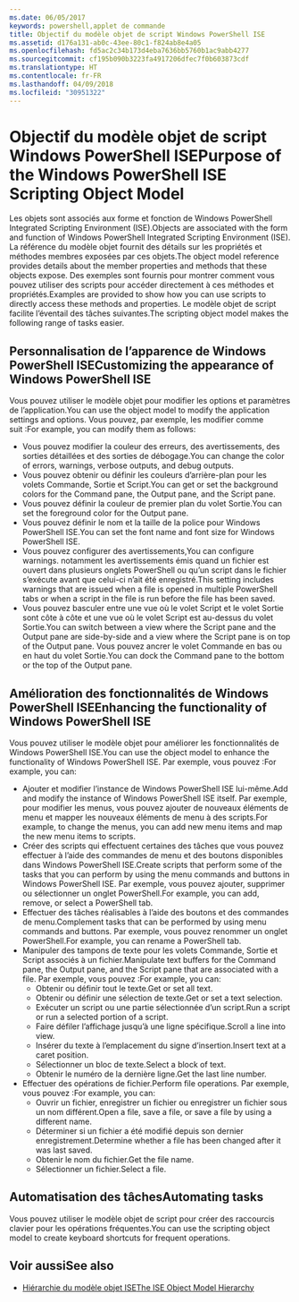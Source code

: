 ```yaml
---
ms.date: 06/05/2017
keywords: powershell,applet de commande
title: Objectif du modèle objet de script Windows PowerShell ISE
ms.assetid: d176a131-ab0c-43ee-80c1-f824ab8e4a05
ms.openlocfilehash: fd5ac2c34b173d4eba7636bb5760b1ac9abb4277
ms.sourcegitcommit: cf195b090b3223fa4917206dfec7f0b603873cdf
ms.translationtype: HT
ms.contentlocale: fr-FR
ms.lasthandoff: 04/09/2018
ms.locfileid: "30951322"
---
```

# <a name="purpose-of-the-windows-powershell-ise-scripting-object-model"></a><span data-ttu-id="4f236-103">Objectif du modèle objet de script Windows PowerShell ISE</span><span class="sxs-lookup"><span data-stu-id="4f236-103">Purpose of the Windows PowerShell ISE Scripting Object Model</span></span>

<span data-ttu-id="4f236-104">Les objets sont associés aux forme et fonction de Windows PowerShell Integrated Scripting Environment (ISE).</span><span class="sxs-lookup"><span data-stu-id="4f236-104">Objects are associated with the form and function of Windows PowerShell Integrated Scripting Environment (ISE).</span></span> <span data-ttu-id="4f236-105">La référence du modèle objet fournit des détails sur les propriétés et méthodes membres exposées par ces objets.</span><span class="sxs-lookup"><span data-stu-id="4f236-105">The object model reference provides details about the member properties and methods that these objects expose.</span></span> <span data-ttu-id="4f236-106">Des exemples sont fournis pour montrer comment vous pouvez utiliser des scripts pour accéder directement à ces méthodes et propriétés.</span><span class="sxs-lookup"><span data-stu-id="4f236-106">Examples are provided to show how you can use scripts to directly access these methods and properties.</span></span> <span data-ttu-id="4f236-107">Le modèle objet de script facilite l’éventail des tâches suivantes.</span><span class="sxs-lookup"><span data-stu-id="4f236-107">The scripting object model makes the following range of tasks easier.</span></span>

## <a name="customizing-the-appearance-of-windows-powershell-ise"></a><span data-ttu-id="4f236-108">Personnalisation de l’apparence de Windows PowerShell ISE</span><span class="sxs-lookup"><span data-stu-id="4f236-108">Customizing the appearance of Windows PowerShell ISE</span></span>

<span data-ttu-id="4f236-109">Vous pouvez utiliser le modèle objet pour modifier les options et paramètres de l’application.</span><span class="sxs-lookup"><span data-stu-id="4f236-109">You can use the object model to modify the application settings and options.</span></span> <span data-ttu-id="4f236-110">Vous pouvez, par exemple, les modifier comme suit :</span><span class="sxs-lookup"><span data-stu-id="4f236-110">For example, you can modify them as follows:</span></span>

- <span data-ttu-id="4f236-111">Vous pouvez modifier la couleur des erreurs, des avertissements, des sorties détaillées et des sorties de débogage.</span><span class="sxs-lookup"><span data-stu-id="4f236-111">You can change the color of errors, warnings, verbose outputs, and debug outputs.</span></span>
- <span data-ttu-id="4f236-112">Vous pouvez obtenir ou définir les couleurs d’arrière-plan pour les volets Commande, Sortie et Script.</span><span class="sxs-lookup"><span data-stu-id="4f236-112">You can get or set the background colors for the Command pane, the Output pane, and the Script pane.</span></span>
- <span data-ttu-id="4f236-113">Vous pouvez définir la couleur de premier plan du volet Sortie.</span><span class="sxs-lookup"><span data-stu-id="4f236-113">You can set the foreground color for the Output pane.</span></span>
- <span data-ttu-id="4f236-114">Vous pouvez définir le nom et la taille de la police pour Windows PowerShell ISE.</span><span class="sxs-lookup"><span data-stu-id="4f236-114">You can set the font name and font size for Windows PowerShell ISE.</span></span>
- <span data-ttu-id="4f236-115">Vous pouvez configurer des avertissements,</span><span class="sxs-lookup"><span data-stu-id="4f236-115">You can configure warnings.</span></span> <span data-ttu-id="4f236-116">notamment les avertissements émis quand un fichier est ouvert dans plusieurs onglets PowerShell ou qu’un script dans le fichier s’exécute avant que celui-ci n’ait été enregistré.</span><span class="sxs-lookup"><span data-stu-id="4f236-116">This setting includes warnings that are issued when a file is opened in multiple PowerShell tabs or when a script in the file is run before the file has been saved.</span></span>
- <span data-ttu-id="4f236-117">Vous pouvez basculer entre une vue où le volet Script et le volet Sortie sont côte à côte et une vue où le volet Script est au-dessus du volet Sortie.</span><span class="sxs-lookup"><span data-stu-id="4f236-117">You can switch between a view where the Script pane and the Output pane are side-by-side and a view where the Script pane is on top of the Output pane.</span></span> <span data-ttu-id="4f236-118">Vous pouvez ancrer le volet Commande en bas ou en haut du volet Sortie.</span><span class="sxs-lookup"><span data-stu-id="4f236-118">You can dock the Command pane to the bottom or the top of the Output pane.</span></span>

## <a name="enhancing-the-functionality-of-windows-powershell-ise"></a><span data-ttu-id="4f236-119">Amélioration des fonctionnalités de Windows PowerShell ISE</span><span class="sxs-lookup"><span data-stu-id="4f236-119">Enhancing the functionality of Windows PowerShell ISE</span></span>

<span data-ttu-id="4f236-120">Vous pouvez utiliser le modèle objet pour améliorer les fonctionnalités de Windows PowerShell ISE.</span><span class="sxs-lookup"><span data-stu-id="4f236-120">You can use the object model to enhance the functionality of Windows PowerShell ISE.</span></span> <span data-ttu-id="4f236-121">Par exemple, vous pouvez :</span><span class="sxs-lookup"><span data-stu-id="4f236-121">For example, you can:</span></span>

- <span data-ttu-id="4f236-122">Ajouter et modifier l’instance de Windows PowerShell ISE lui-même.</span><span class="sxs-lookup"><span data-stu-id="4f236-122">Add and modify the instance of Windows PowerShell ISE itself.</span></span> <span data-ttu-id="4f236-123">Par exemple, pour modifier les menus, vous pouvez ajouter de nouveaux éléments de menu et mapper les nouveaux éléments de menu à des scripts.</span><span class="sxs-lookup"><span data-stu-id="4f236-123">For example, to change the menus, you can add new menu items and map the new menu items to scripts.</span></span>
- <span data-ttu-id="4f236-124">Créer des scripts qui effectuent certaines des tâches que vous pouvez effectuer à l’aide des commandes de menu et des boutons disponibles dans Windows PowerShell ISE.</span><span class="sxs-lookup"><span data-stu-id="4f236-124">Create scripts that perform some of the tasks that you can perform by using the menu commands and buttons in Windows PowerShell ISE.</span></span> <span data-ttu-id="4f236-125">Par exemple, vous pouvez ajouter, supprimer ou sélectionner un onglet PowerShell.</span><span class="sxs-lookup"><span data-stu-id="4f236-125">For example, you can add, remove, or select a PowerShell tab.</span></span>
- <span data-ttu-id="4f236-126">Effectuer des tâches réalisables à l’aide des boutons et des commandes de menu.</span><span class="sxs-lookup"><span data-stu-id="4f236-126">Complement tasks that can be performed by using menu commands and buttons.</span></span> <span data-ttu-id="4f236-127">Par exemple, vous pouvez renommer un onglet PowerShell.</span><span class="sxs-lookup"><span data-stu-id="4f236-127">For example, you can rename a PowerShell tab.</span></span>
- <span data-ttu-id="4f236-128">Manipuler des tampons de texte pour les volets Commande, Sortie et Script associés à un fichier.</span><span class="sxs-lookup"><span data-stu-id="4f236-128">Manipulate text buffers for the Command pane, the Output pane, and the Script pane that are associated with a file.</span></span> <span data-ttu-id="4f236-129">Par exemple, vous pouvez :</span><span class="sxs-lookup"><span data-stu-id="4f236-129">For example, you can:</span></span>
  - <span data-ttu-id="4f236-130">Obtenir ou définir tout le texte.</span><span class="sxs-lookup"><span data-stu-id="4f236-130">Get or set all text.</span></span>
  - <span data-ttu-id="4f236-131">Obtenir ou définir une sélection de texte.</span><span class="sxs-lookup"><span data-stu-id="4f236-131">Get or set a text selection.</span></span>
  - <span data-ttu-id="4f236-132">Exécuter un script ou une partie sélectionnée d’un script.</span><span class="sxs-lookup"><span data-stu-id="4f236-132">Run a script or run a selected portion of a script.</span></span>
  - <span data-ttu-id="4f236-133">Faire défiler l’affichage jusqu’à une ligne spécifique.</span><span class="sxs-lookup"><span data-stu-id="4f236-133">Scroll a line into view.</span></span>
  - <span data-ttu-id="4f236-134">Insérer du texte à l’emplacement du signe d’insertion.</span><span class="sxs-lookup"><span data-stu-id="4f236-134">Insert text at a caret position.</span></span>
  - <span data-ttu-id="4f236-135">Sélectionner un bloc de texte.</span><span class="sxs-lookup"><span data-stu-id="4f236-135">Select a block of text.</span></span>
  - <span data-ttu-id="4f236-136">Obtenir le numéro de la dernière ligne.</span><span class="sxs-lookup"><span data-stu-id="4f236-136">Get the last line number.</span></span>
- <span data-ttu-id="4f236-137">Effectuer des opérations de fichier.</span><span class="sxs-lookup"><span data-stu-id="4f236-137">Perform file operations.</span></span> <span data-ttu-id="4f236-138">Par exemple, vous pouvez :</span><span class="sxs-lookup"><span data-stu-id="4f236-138">For example, you can:</span></span>
  - <span data-ttu-id="4f236-139">Ouvrir un fichier, enregistrer un fichier ou enregistrer un fichier sous un nom différent.</span><span class="sxs-lookup"><span data-stu-id="4f236-139">Open a file, save a file, or save a file by using a different name.</span></span>
  - <span data-ttu-id="4f236-140">Déterminer si un fichier a été modifié depuis son dernier enregistrement.</span><span class="sxs-lookup"><span data-stu-id="4f236-140">Determine whether a file has been changed after it was last saved.</span></span>
  - <span data-ttu-id="4f236-141">Obtenir le nom du fichier.</span><span class="sxs-lookup"><span data-stu-id="4f236-141">Get the file name.</span></span>
  - <span data-ttu-id="4f236-142">Sélectionner un fichier.</span><span class="sxs-lookup"><span data-stu-id="4f236-142">Select a file.</span></span>

## <a name="automating-tasks"></a><span data-ttu-id="4f236-143">Automatisation des tâches</span><span class="sxs-lookup"><span data-stu-id="4f236-143">Automating tasks</span></span>

<span data-ttu-id="4f236-144">Vous pouvez utiliser le modèle objet de script pour créer des raccourcis clavier pour les opérations fréquentes.</span><span class="sxs-lookup"><span data-stu-id="4f236-144">You can use the scripting object model to create keyboard shortcuts for frequent operations.</span></span>

## <a name="see-also"></a><span data-ttu-id="4f236-145">Voir aussi</span><span class="sxs-lookup"><span data-stu-id="4f236-145">See also</span></span>

- [<span data-ttu-id="4f236-146">Hiérarchie du modèle objet ISE</span><span class="sxs-lookup"><span data-stu-id="4f236-146">The ISE Object Model Hierarchy</span></span>](The-ISE-Object-Model-Hierarchy.md)
